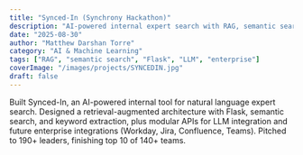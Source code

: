 ```yaml
---
title: "Synced-In (Synchrony Hackathon)"
description: "AI-powered internal expert search with RAG, semantic search, and modular APIs."
date: "2025-08-30"
author: "Matthew Darshan Torre"
category: "AI & Machine Learning"
tags: ["RAG", "semantic search", "Flask", "LLM", "enterprise"]
coverImage: "/images/projects/SYNCEDIN.jpg"
draft: false
---
```


Built Synced-In, an AI-powered internal tool for natural language expert search. Designed a retrieval-augmented architecture with Flask, semantic search, and keyword extraction, plus modular APIs for LLM integration and future enterprise integrations (Workday, Jira, Confluence, Teams). Pitched to 190+ leaders, finishing top 10 of 140+ teams.

